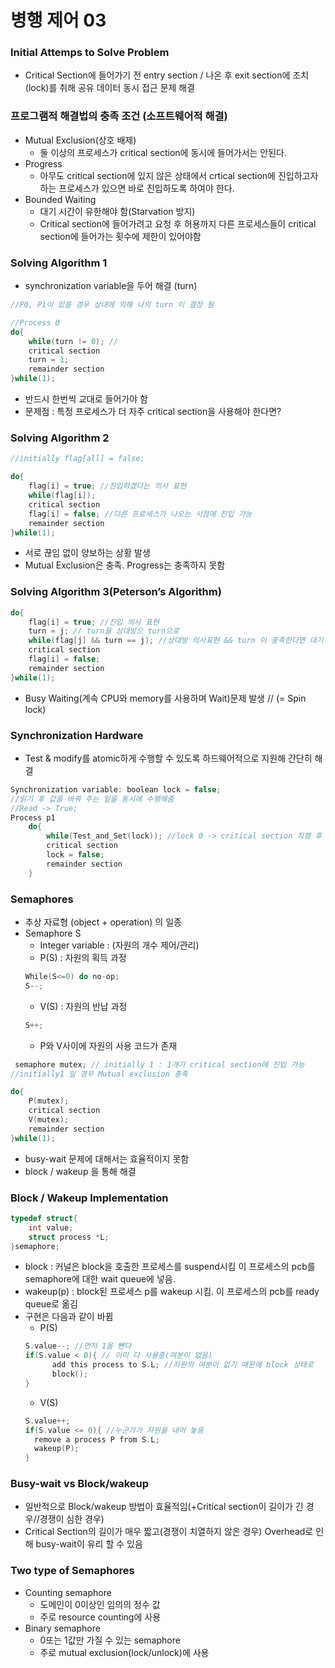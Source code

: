 # 병행 제어 03

### Initial Attemps to Solve Problem

- Critical Section에 들어가기 전 entry section / 나온 후 exit section에 조치(lock)를 취해 공유 데이터 동시 접근 문제 해결

### 프로그램적 해결법의 충족 조건 (소프트웨어적 해결)

- Mutual Exclusion(상호 배제)
  - 둘 이상의 프로세스가 critical section에 동시에 들어가서는 안된다.
- Progress
  - 아무도 critical section에 있지 않은 상태에서 crtical section에 진입하고자 하는 프로세스가 있으면 바로 진입하도록 하여야 한다.
- Bounded Waiting
  - 대기 시간이 유한해야 함(Starvation 방지)
  - Critical section에 들어가려고 요청 후 허용까지 다른 프로세스들이 critical section에 들어가는 횟수에 제한이 있어야함

### Solving Algorithm 1

- synchronization variable을 두어 해결 (turn)

```c
//P0, P1이 있을 경우 상대에 의해 나의 turn 이 결정 됨

//Process 0
do{
	while(turn != 0); //
	critical section
	turn = 1;
	remainder section
}while(1);
```

- 반드시 한번씩 교대로 들어가야 함
- 문제점 : 특정 프로세스가 더 자주 critical section을 사용해야 한다면?

### Solving Algorithm 2

```c
//initially flag[all] = false;

do{
	flag[i] = true; //진입하겠다는 의사 표현
	while(flag[i]);
	critical section
	flag[i] = false; //다른 프로세스가 나오는 시점에 진입 가능
	remainder section
}while(1);
```

- 서로 끊임 없이 양보하는 상황 발생
- Mutual Exclusion은 충족. Progress는 충족하지 못함

### Solving Algorithm 3(Peterson’s Algorithm)

```c
do{
	flag[i] = true; //진입 의사 표현
	turn = j; // turn을 상대방으 turn으로
	while(flag[j] && turn == j); //상대방 의사표현 && turn 이 충족한다면 대기
	critical section
	flag[i] = false;
	remainder section
}while(1);
```

- Busy Waiting(계속 CPU와 memory를 사용하며 Wait)문제 발생 // (= Spin lock)

### Synchronization Hardware

- Test & modify를 atomic하게 수행할 수 있도록 하드웨어적으로 지원해 간단히 해결

```c
Synchronization variable: boolean lock = false;
//읽기 후 값을 바꿔 주는 일을 동시에 수행해줌
//Read -> True;
Process p1
	do{
		while(Test_and_Set(lock)); //lock 0 -> critical section 직행 후  lock 1
		critical section
		lock = false;
		remainder section
	}
```

### Semaphores

- 추상 자료형 (object + operation) 의 일종
- Semaphore S
  - Integer variable : (자원의 개수 제어/관리)
  - P(S) : 자원의 획득 과정
  ```c
  While(S<=0) do no-op;
  S--;
  ```
  - V(S) : 자원의 반납 과정
  ```c
  S++;
  ```
  - P와 V사이에 자원의 사용 코드가 존재

```c
 semaphore mutex; // initially 1 : 1개가 critical section에 진입 가능
//initially1 일 경우 Mutual exclusion 충족

do{
	P(mutex);
	critical section
	V(mutex);
	remainder section
}while(1);

```

- busy-wait 문제에 대해서는 효율적이지 못함
- block / wakeup 을 통해 해결

### Block / Wakeup Implementation

```c
typedef struct{
	int value;
	struct process *L;
}semaphore;
```

- block : 커널은 block을 호출한 프로세스를 suspend시킴 이 프로세스의 pcb를 semaphore에 대한 wait queue에 넣음.
- wakeup(p) : block된 프로세스 p를 wakeup 시킴. 이 프로세스의 pcb를 ready queue로 옮김
- 구현은 다음과 같이 바뀜
  - P(S)
  ```c
  S.value--; //먼저 1을 뺀다
  if(S.value < 0){ // 이미 다 사용중(여분이 없음)
  		add this process to S.L; //자원의 여분이 없기 때문에 block 상태로
  		block();
  }
  ```
  - V(S)
  ```c
  S.value++;
  if(S.value <= 0){ //누군가가 자원을 내어 놓음
  	remove a process P from S.L;
  	wakeup(P);
  }
  ```

### Busy-wait vs Block/wakeup

- 일반적으로 Block/wakeup 방법이 효율적임(+Critical section이 길이가 긴 경우//경쟁이 심한 경우)
- Critical Section의 길이가 매우 짧고(경쟁이 치열하지 않은 경우) Overhead로 인해 busy-wait이 유리 할 수 있음

### Two type of Semaphores

- Counting semaphore
  - 도메인이 0이상인 임의의 정수 값
  - 주로 resource counting에 사용
- Binary semaphore
  - 0또는 1값만 가질 수 있는 semaphore
  - 주로 mutual exclusion(lock/unlock)에 사용
